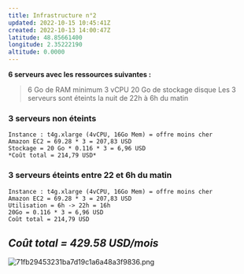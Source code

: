 ```yaml
---
title: Infrastructure n°2
updated: 2022-10-15 10:45:41Z
created: 2022-10-13 14:00:47Z
latitude: 48.85661400
longitude: 2.35222190
altitude: 0.0000
---
```


**6 serveurs avec les ressources suivantes :**
> 6 Go de RAM minimum
> 3 vCPU
> 20 Go de stockage disque
>  Les 3 serveurs sont éteints la nuit de 22h à 6h du matin

### 3 serveurs non éteints
```
Instance : t4g.xlarge (4vCPU, 16Go Mem) = offre moins cher
Amazon EC2 = 69.28 * 3 = 207,83 USD
Stockage = 20 Go * 0.116 * 3 = 6,96 USD
*Coût total = 214,79 USD*
```

### 3 serveurs éteints entre 22 et 6h du matin
```
Instance : t4g.xlarge (4vCPU, 16Go Mem) = offre moins cher
Amazon EC2 = 69.28 * 3 = 207,83 USD
Utilisation = 6h -> 22h = 16h
20Go = 0.116 * 3 = 6,96 USD
Coût total = 214,79 USD
```

## ***Coût total = 429.58 USD/mois***

![71fb29453231ba7d19c1a6a48a3f9836.png](../../_resources/71fb29453231ba7d19c1a6a48a3f9836.png)